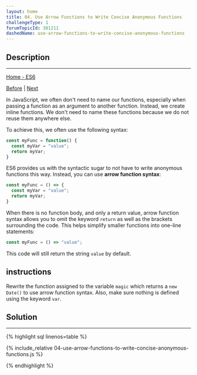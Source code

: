 ```yaml
---
layout: home 
title: 04. Use Arrow Functions to Write Concise Anonymous Functions
challengeType: 1
forumTopicId: 301211
dashedName: use-arrow-functions-to-write-concise-anonymous-functions
---
```


<div class="row">
<div class="columnStmt" markdown="1">

## Description
------

[Home - ES6](../es6/README.md)

[Before](./03-prevent-object-mutation.md)  | [Next](./05-write-arrow-functions-with-parameters.md)

In JavaScript, we often don't need to name our functions, especially when passing a function as an argument to another function. Instead, we create inline functions. We don't need to name these functions because we do not reuse them anywhere else.

To achieve this, we often use the following syntax:

```js
const myFunc = function() {
  const myVar = "value";
  return myVar;
}
```

ES6 provides us with the syntactic sugar to not have to write anonymous functions this way. Instead, you can use **arrow function syntax**:

```js
const myFunc = () => {
  const myVar = "value";
  return myVar;
}
```

When there is no function body, and only a return value, arrow function syntax allows you to omit the keyword `return` as well as the brackets surrounding the code. This helps simplify smaller functions into one-line statements:

```js
const myFunc = () => "value";
```

This code will still return the string `value` by default.

##  instructions 

Rewrite the function assigned to the variable `magic` which returns a `new Date()` to use arrow function syntax. Also, make sure nothing is defined using the keyword `var`.

</div>
<div class="columnSol" markdown="1">

## Solution
------

{% highlight sql linenos=table %}

{% include_relative 04-use-arrow-functions-to-write-concise-anonymous-functions.js %}

{% endhighlight %}

</div>
</div>

